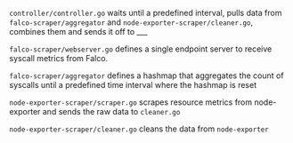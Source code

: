 `controller/controller.go` waits until a predefined interval, pulls data from `falco-scraper/aggregator` and `node-exporter-scraper/cleaner.go`, combines them and sends it off to ___

`falco-scraper/webserver.go` defines a single endpoint server to receive syscall metrics from Falco.

`falco-scraper/aggregator` defines a hashmap that aggregates the count of syscalls until a predefined time interval where the hashmap is reset

`node-exporter-scraper/scraper.go` scrapes resource metrics from node-exporter and sends the raw data to `cleaner.go`

`node-exporter-scraper/cleaner.go` cleans the data from `node-exporter`

